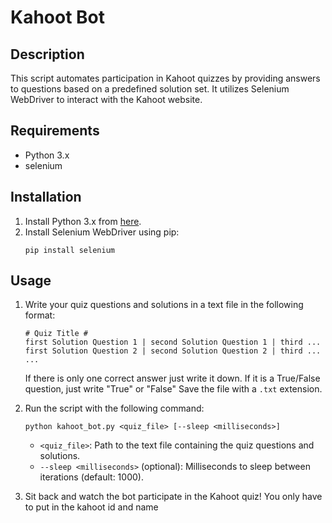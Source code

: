 # Kahoot Bot

## Description
This script automates participation in Kahoot quizzes by providing answers to questions based on a predefined solution set. It utilizes Selenium WebDriver to interact with the Kahoot website.

## Requirements
- Python 3.x
- selenium

## Installation
1. Install Python 3.x from [here](https://www.python.org/downloads/).
2. Install Selenium WebDriver using pip:
    ```
    pip install selenium
    ```

## Usage
1. Write your quiz questions and solutions in a text file in the following format:
    ```
    # Quiz Title #
    first Solution Question 1 | second Solution Question 1 | third ...
    first Solution Question 2 | second Solution Question 2 | third ...
    ...
    ```
    If there is only one correct answer just write it down. If it is a True/False question, just write "True" or "False"
    Save the file with a `.txt` extension.

2. Run the script with the following command:
    ```
    python kahoot_bot.py <quiz_file> [--sleep <milliseconds>]
    ```
    - `<quiz_file>`: Path to the text file containing the quiz questions and solutions.
    - `--sleep <milliseconds>` (optional): Milliseconds to sleep between iterations (default: 1000).

3. Sit back and watch the bot participate in the Kahoot quiz! You only have to put in the kahoot id and name